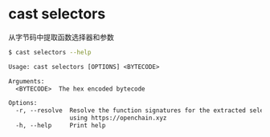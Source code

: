 # cast selectors

从字节码中提取函数选择器和参数

```bash
$ cast selectors --help
```

```txt
Usage: cast selectors [OPTIONS] <BYTECODE>

Arguments:
  <BYTECODE>  The hex encoded bytecode

Options:
  -r, --resolve  Resolve the function signatures for the extracted selectors
                 using https://openchain.xyz
  -h, --help     Print help
```